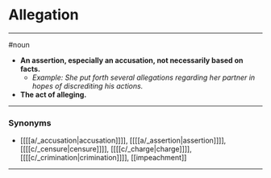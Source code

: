 # Allegation
---
#noun
- **An assertion, especially an accusation, not necessarily based on facts.**
	- _Example: She put forth several allegations regarding her partner in hopes of discrediting his actions._
- **The act of alleging.**
---
### Synonyms
- [[[[a/_accusation|accusation]]]], [[[[a/_assertion|assertion]]]], [[[[c/_censure|censure]]]], [[[[c/_charge|charge]]]], [[[[c/_crimination|crimination]]]], [[impeachment]]
---
